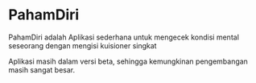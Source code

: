 # PahamDiri
PahamDiri adalah Aplikasi sederhana untuk mengecek kondisi mental seseorang dengan mengisi kuisioner singkat

Aplikasi masih dalam versi beta, sehingga kemungkinan pengembangan masih sangat besar.
